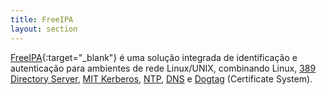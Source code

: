 ```yaml
---
title: FreeIPA
layout: section
---
```


[FreeIPA](https://freeipa.org){:target="\_blank"} é uma solução integrada de identificação e autenticação para ambientes de rede Linux/UNIX, combinando Linux, [389 Directory Server](https://www.port389.org/), [MIT Kerberos](https://web.mit.edu/Kerberos/), [NTP](https://chrony.tuxfamily.org), [DNS](https://www.isc.org/bind) e [Dogtag](https://www.dogtagpki.org) (Certificate System).

